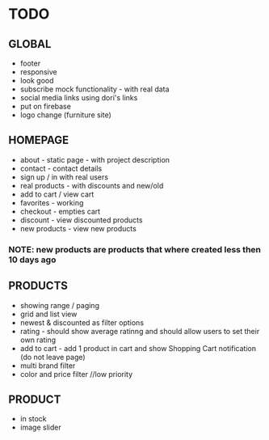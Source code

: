 # TODO

## GLOBAL
* footer
* responsive
* look good
* subscribe mock functionality - with real data
* social media links using dori's links
* put on firebase
* logo change (furniture site)



## HOMEPAGE
* about - static page - with project description
* contact - contact details
* sign up / in with real users
* real products - with discounts and new/old
* add to cart / view cart
* favorites - working
* checkout - empties cart
* discount - view discounted products
* new products - view new products

### NOTE: new products are products that where created less then 10 days ago


## PRODUCTS
* showing range / paging
* grid and list view
* newest & discounted as filter options
* rating - should show average ratinng and should allow users to set their own rating
* add to cart - add 1 product in cart and show Shopping Cart notification (do not leave page)
* multi brand filter
* color and price filter //low priority

## PRODUCT
* in stock
* image slider


